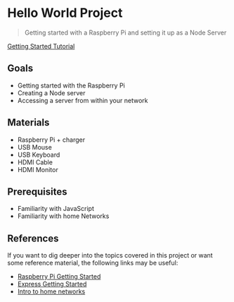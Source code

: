 # Hello World Project

> Getting started with a Raspberry Pi and setting it up as a Node Server

[Getting Started Tutorial](./gettingStarted.md)

## Goals

- Getting started with the Raspberry Pi
- Creating a Node server
- Accessing a server from within your network

## Materials

- Raspberry Pi + charger
- USB Mouse
- USB Keyboard
- HDMI Cable
- HDMI Monitor

## Prerequisites

- Familiarity with JavaScript
- Familiarity with home Networks

## References

If you want to dig deeper into the topics covered in this project or want some reference material, the following links may be useful:

- [Raspberry Pi Getting Started](https://projects.raspberrypi.org/en/projects/raspberry-pi-getting-started)
- [Express Getting Started](https://expressjs.com/en/starter/installing.html)
- [Intro to home networks](https://www.homenethowto.com/basics/introduction-home-networks/)
